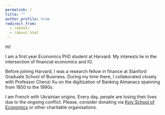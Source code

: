```yaml
---
permalink: /
title: ""
author_profile: true
redirect_from: 
  - /about/
  - /about.html
---
```


Hi!

I am a first year Economics PhD student at Harvard. My interests lie in the intersection of financial economics and IO. 

Before joining Harvard, I was a research fellow in finance at Stanford Graduate School of Business. During my time there, I collaborated closely with Professor Chenzi Xu on the digitization of Banking Almanacs spanning from 1850 to the 1990s.

I am French with Ukrainian origins. Every day, people are losing their lives due to the ongoing conflict. Please, consider donating via [Kyiv School of Economics](https://foundation.kse.ua/en/donation/) or other charitable organisations. 
